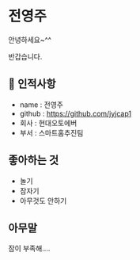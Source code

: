 # 전영주
안녕하세요~^^

반갑습니다.

## 🥸 인적사항
  
- name : 전영주
- github : https://github.com/jyjcap1
- 회사 : 현대오토에버
- 부서 : 스마트홈추진팀

    
## 좋아하는 것

- 놀기
- 잠자기
- 아무것도 안하기

##  아무말
잠이 부족해....
